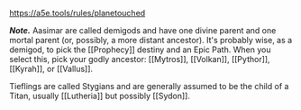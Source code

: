 https://a5e.tools/rules/planetouched

***Note.*** Aasimar are called demigods and have one divine parent and one mortal parent (or, possibly, a more distant ancestor). It's probably wise, as a demigod, to pick the [[Prophecy]] destiny and an Epic Path. When you select this, pick your godly ancestor: [[Mytros]], [[Volkan]], [[Pythor]], [[Kyrah]], or [[Vallus]]. 

Tieflings are called Stygians and are generally assumed to be the child of a Titan, usually [[Lutheria]] but possibly [[Sydon]]. 